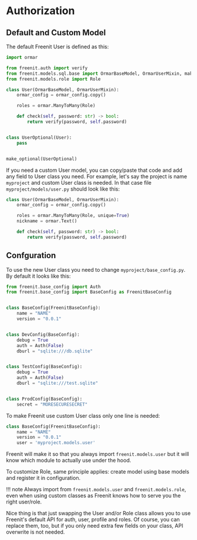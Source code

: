 # Authorization

## Default and Custom Model
The default Freenit User is defined as this:
```py
import ormar

from freenit.auth import verify
from freenit.models.sql.base import OrmarBaseModel, OrmarUserMixin, make_optional, ormar_config
from freenit.models.role import Role

class User(OrmarBaseModel, OrmarUserMixin):
    ormar_config = ormar_config.copy()

    roles = ormar.ManyToMany(Role)

    def check(self, password: str) -> bool:
        return verify(password, self.password)


class UserOptional(User):
    pass


make_optional(UserOptional)
```

If you need a custom User model, you can copy/paste that code and add any field
to User class you need. For example, let's say the project is name `myproject`
and custom User class is needed. In that case file `myproject/models/user.py`
should look like this:

```py
class User(OrmarBaseModel, OrmarUserMixin):
    ormar_config = ormar_config.copy()

    roles = ormar.ManyToMany(Role, unique=True)
    nickname = ormar.Text()

    def check(self, password: str) -> bool:
        return verify(password, self.password)
```

## Confguration

To use the new User class you need to change `myproject/base_config.py`. By
default it looks like this:

```py
from freenit.base_config import Auth
from freenit.base_config import BaseConfig as FreenitBaseConfig


class BaseConfig(FreenitBaseConfig):
    name = "NAME"
    version = "0.0.1"


class DevConfig(BaseConfig):
    debug = True
    auth = Auth(False)
    dburl = "sqlite:///db.sqlite"


class TestConfig(BaseConfig):
    debug = True
    auth = Auth(False)
    dburl = "sqlite:///test.sqlite"


class ProdConfig(BaseConfig):
    secret = "MORESECURESECRET"
```

To make Freenit use custom User class only one line is needed:
```py
class BaseConfig(FreenitBaseConfig):
    name = "NAME"
    version = "0.0.1"
    user = 'myproject.models.user'
```

Freenit will make it so that you always import `freenit.models.user` but it will
know which module to actually use under the hood.

To customize Role, same principle applies: create model using base models and
register it in configuration.

!!! note 
    Always import from `freenit.models.user` and `freenit.models.role`, even
    when using custom classes as Freenit knows how to serve you the right
    user/role.

Nice thing is that just swapping the User and/or Role class allows you to use
Freenit's default API for auth, user, profile and roles. Of course, you can
replace them, too, but if you only need extra few fields on your class, API
overwrite is not needed.
